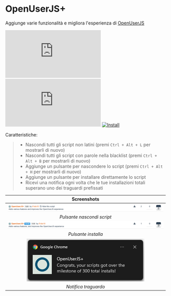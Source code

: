 # OpenUserJS+

Aggiunge varie funzionalità e migliora l'esperienza di [OpenUserJS](https://openuserjs.org/)

[![Version](https://flat.badgen.net/runkit/iFelix18/version/iFelix18/Userscripts/master/userscripts/meta/openuserjs-plus.meta.js)](#openuserjs)
[![Size](https://flat.badgen.net/badgesize/normal/iFelix18/Userscripts/master/userscripts/openuserjs-plus.user.js?style=flat-square)](#openuserjs)
[![Install](https://flat.badgen.net/badge/install%20directly%20from/GitHub/blue "Clicca qui!")](https://raw.githubusercontent.com/iFelix18/Userscripts/master/userscripts/openuserjs-plus.user.js)

Caratteristiche:
>
>* Nascondi tutti gli script non latini (premi `Ctrl + Alt + L` per mostrarli di nuovo)
>* Nascondi tutti gli script con parole nella blacklist (premi `Ctrl + Alt + B` per mostrarli di nuovo)
>* Aggiunge un pulsante per nascondere lo script (premi `Ctrl + Alt + H` per mostrarli di nuovo)
>* Aggiunge un pulsante per installare direttamente lo script
>* Ricevi una notifica ogni volta che le tue installazioni totali superano uno dei traguardi prefissati

|                                                             Screenshots                                                              |
| :----------------------------------------------------------------------------------------------------------------------------------: |
|  [![Hide script button](/docs/screenshots/openuserjs-plus_hide-script-button.png?raw=true "Pulsante nascondi script")](#openuserjs)  |
|                                                      _Pulsante nascondi script_                                                      |
|         [![Install button](/docs/screenshots/openuserjs-plus_install-button.png?raw=true "Pulsante installa")](#openuserjs)          |
|                                                         _Pulsante installa_                                                          |
| [![Milestone notification](/docs/screenshots/openuserjs-plus_milestone-notification.png?raw=true "Notifica traguardo")](#openuserjs) |
|                                                         _Notifica traguardo_                                                         |
